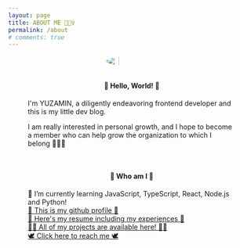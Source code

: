 ```yaml
---
layout: page
title: ABOUT ME 🙋🏻‍♀️
permalink: /about
# comments: true
---
```

<div class="row justify-content-center" style="-webkit-user-select: none; -moz-user-select: none; -ms-user-select: none; user-select: none;">
<div style="padding: 0 2.5rem;">

<div style="display:flex; margin:1rem 0 2rem;" >
<img src="{{ site.baseurl }}/assets/images/about/avatar_sally.gif" style="width:25%; min-width:100px; border-radius:100%; margin:0 auto;" alt=""/>
</div>

<h4 style="text-align: center;">🐥 Hello, World! 🐥</h4>

<p>
    I'm YUZAMIN, a diligently endeavoring frontend developer and this is my little dev blog.
</p>

<p>I am really interested in personal growth, and I hope to become a member who can help grow the organization to which I belong 💁🏻‍♀️</p>

<br />

<h4 style="text-align: center;">🐤 Who am I 🐤</h4>

<div>🌱 I’m currently learning JavaScript, TypeScript, React, Node.js and Python!</div>

<div>
<a href="https://github.com/nvrtmd" target="_blank">
👾 This is my github profile 👾</a>
</div>

<div>
<a href="https://bit.ly/minyuza-resume" target="_blank">
📄 Here's my resume including my experiences 📄</a>
</div>

<div>
<a href="https://bit.ly/yuzamin-portfolio" target="_blank">
👨‍💻 All of my projects are available here! 👨‍💻</a>
</div>

<div>
<a href="https://twitter.com/nvrtmd" target="_blank">
🕊 Click here to reach me 🕊</a>
</div>

</div>

<!-- <div class="col-md-4">

<div class="sticky-top sticky-top-80">
<div style="display:flex; justify-contents:center;flex-direction:column;text-align:center;" >
<img src="{{ site.baseurl }}/assets/images/about/east_sea.gif" style="width:40%;border-radius:100%;margin:0 auto;" alt="">
<div style="margin-top: 1rem;font-weight:300; font-size: 0.8rem;">I love the East Sea of Korea 🌊</div>
</div> -->

<!-- </div>
</div> -->

</div>
<br />
<br />
<br />
